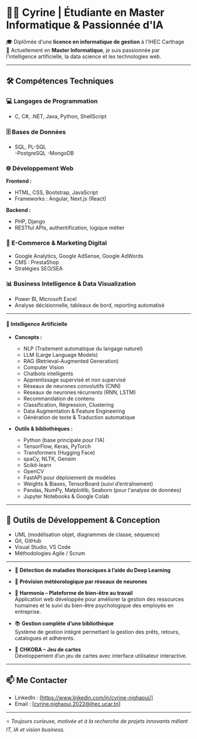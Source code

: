 # 👩‍💻 Cyrine | Étudiante en Master Informatique & Passionnée d'IA

🎓 Diplômée d'une **licence en informatique de gestion** à l'IHEC Carthage  
🎯 Actuellement en **Master Informatique**, je suis passionnée par l'intelligence artificielle, la data science et les technologies web.

---

## 🛠️ Compétences Techniques

### 💻 Langages de Programmation
- C, C#, .NET, Java, Python, ShellScript

### 🗄️ Bases de Données
- SQL, PL-SQL  
-PostgreSQL 
-MongoDB 

### 🌐 Développement Web

**Frontend :**  
- HTML, CSS, Bootstrap, JavaScript  
- Frameworks : Angular, Next.js (React)

**Backend :**  
- PHP, Django  
- RESTful APIs, authentification, logique métier

### 🛒 E-Commerce & Marketing Digital
- Google Analytics, Google AdSense, Google AdWords  
- CMS : PrestaShop  
- Stratégies SEO/SEA

### 📊 Business Intelligence & Data Visualization
- Power BI, Microsoft Excel  
- Analyse décisionnelle, tableaux de bord, reporting automatisé

---

#### 🧠 Intelligence Artificielle

- **Concepts :**  
  - NLP (Traitement automatique du langage naturel)  
  - LLM (Large Language Models)  
  - RAG (Retrieval-Augmented Generation)  
  - Computer Vision  
  - Chatbots intelligents  
  - Apprentissage supervisé et non supervisé  
  - Réseaux de neurones convolutifs (CNN)  
  - Réseaux de neurones récurrents (RNN, LSTM)  
  - Recommandation de contenu  
  - Classification, Régression, Clustering  
  - Data Augmentation & Feature Engineering  
  - Génération de texte & Traduction automatique  

- **Outils & bibliothèques :**  
  - Python (base principale pour l’IA)  
  - TensorFlow, Keras, PyTorch  
  - Transformers (Hugging Face)  
  - spaCy, NLTK, Gensim  
  - Scikit-learn  
  - OpenCV  
  - FastAPI pour déploiement de modèles  
  - Weights & Biases, TensorBoard (suivi d’entraînement)  
  - Pandas, NumPy, Matplotlib, Seaborn (pour l'analyse de données)  
  - Jupyter Notebooks & Google Colab  

---

## 🔧 Outils de Développement & Conception
- UML (modélisation objet, diagrammes de classe, séquence)  
- Git, GitHub  
- Visual Studio, VS Code  
- Méthodologies Agile / Scrum

---

- 🔬 **Détection de maladies thoraciques à l’aide du Deep Learning**  

- 📡 **Prévision météorologique par réseaux de neurones**  

- 🌿 **Harmonia – Plateforme de bien-être au travail**  
  Application web développée pour améliorer la gestion des ressources humaines et le suivi du bien-être psychologique des employés en entreprise.

- 📚 **Gestion complète d’une bibliothèque**  
  Système de gestion intégré permettant la gestion des prêts, retours, catalogues et adhérents.

- 🎴 **CHKOBA – Jeu de cartes**  
  Développement d’un jeu de cartes avec interface utilisateur interactive.

---

## 📫 Me Contacter

- LinkedIn : [https://www.linkedin.com/in/cyrine-nighaoui/]  
- Email : [cyrine.nighaoui.2022@ihec.ucar.tn]  
---

⭐ *Toujours curieuse, motivée et à la recherche de projets innovants mêlant IT, IA et vision business.*
